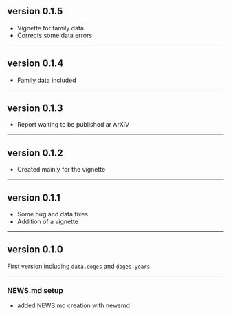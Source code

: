 ## version 0.1.5

* Vignette for family data.
* Corrects some data errors

---


## version 0.1.4

* Family data included

---

## version 0.1.3

* Report waiting to be published ar ArXiV

---
## version 0.1.2

* Created mainly for the vignette

---

## version 0.1.1

* Some bug and data fixes
* Addition of a vignette

---

## version 0.1.0

First version including `data.doges` and `doges.years`

---



### NEWS.md setup

- added NEWS.md creation with newsmd


